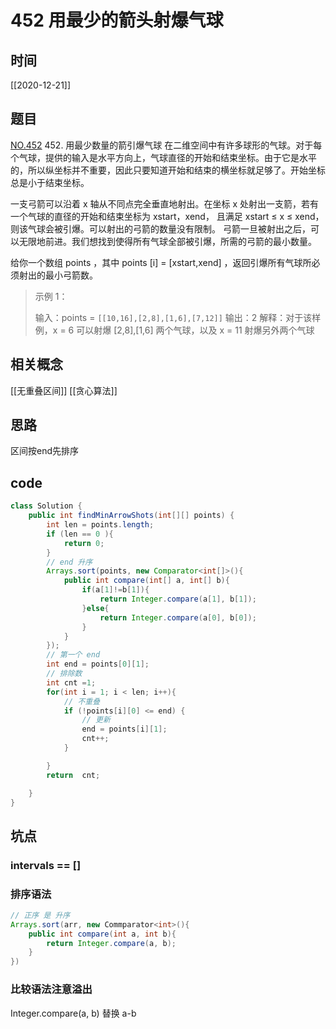 # 452 用最少的箭头射爆气球
## 时间
[[2020-12-21]]
## 题目
[NO.452](https://leetcode-cn.com/problems/minimum-number-of-arrows-to-burst-balloons/)
452. 用最少数量的箭引爆气球
在二维空间中有许多球形的气球。对于每个气球，提供的输入是水平方向上，气球直径的开始和结束坐标。由于它是水平的，所以纵坐标并不重要，因此只要知道开始和结束的横坐标就足够了。开始坐标总是小于结束坐标。

一支弓箭可以沿着 x 轴从不同点完全垂直地射出。在坐标 x 处射出一支箭，若有一个气球的直径的开始和结束坐标为 xstart，xend， 且满足  xstart ≤ x ≤ xend，则该气球会被引爆。可以射出的弓箭的数量没有限制。 弓箭一旦被射出之后，可以无限地前进。我们想找到使得所有气球全部被引爆，所需的弓箭的最小数量。

给你一个数组 points ，其中 points [i] = [xstart,xend] ，返回引爆所有气球所必须射出的最小弓箭数。

 
> 示例 1：
>
> 输入：points = `[[10,16],[2,8],[1,6],[7,12]]`
输出：2
解释：对于该样例，x = 6 可以射爆 [2,8],[1,6] 两个气球，以及 x = 11 射爆另外两个气球
## 相关概念
[[无重叠区间]]
[[贪心算法]]

## 思路
区间按end先排序 



## code
```java
class Solution {
    public int findMinArrowShots(int[][] points) {
        int len = points.length;
        if (len == 0 ){
            return 0;
        }
        // end 升序
        Arrays.sort(points, new Comparator<int[]>(){
            public int compare(int[] a, int[] b){
                if(a[1]!=b[1]){
                    return Integer.compare(a[1], b[1]);
                }else{
                    return Integer.compare(a[0], b[0]);
                }
            }
        });
        // 第一个 end
        int end = points[0][1];
        // 排除数
        int cnt =1;
        for(int i = 1; i < len; i++){
            // 不重叠
            if (!points[i][0] <= end) {
                // 更新
                end = points[i][1];
                cnt++;
            }

        }
        return  cnt;

    }
}

```
## 坑点
### intervals == []
### 排序语法
```java
// 正序 是 升序
Arrays.sort(arr, new Commparator<int>(){
    public int compare(int a, int b){
        return Integer.compare(a, b);
    }
})
```
### 比较语法注意溢出
Integer.compare(a, b) 替换 a-b